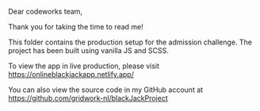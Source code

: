 Dear codeworks team,

Thank you for taking the time to read me!

This folder contains the production setup for the admission challenge.
The project has been built using vanilla JS and SCSS.

To view the app in live production, please visit https://onlineblackjackapp.netlify.app/

You can also view the source code in my GitHub account at https://github.com/gridwork-nl/blackJackProject
